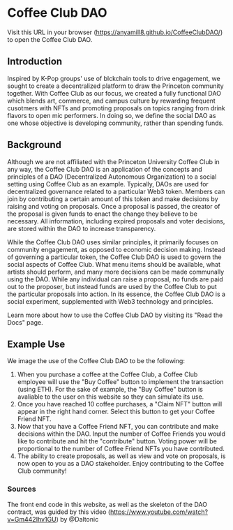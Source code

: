 
# Coffee Club DAO

Visit this URL in your browser (https://anyamill8.github.io/CoffeeClubDAO/) to open the Coffee Club DAO. 

## Introduction
Inspired by K-Pop groups' use of blckchain tools to drive engagement, we sought to create a decentralized platform to draw the Princeton community together. With Coffee Club as our focus, we created a fully functional DAO which blends art, commerce, and campus culture by rewarding frequent cusotmers with NFTs and promoting proposals on topics ranging from drink flavors to open mic performers. In doing so, we define the social DAO as one whose objective is developing community, rather than spending funds. 

## Background
Although we are not affiliated with the Princeton University Coffee Club in any way, the Coffee Club DAO is an application of the concepts and principles of a DAO (Decentralized Autonomous Organization) to a social setting using Coffee Club as an example. Typically, DAOs are used for decentralized governance related to a particular Web3 token. Members can join by contributing a certain amount of this token and make decisions by raising and voting on proposals. Once a proposal is passed, the creator of the proposal is given funds to enact the change they believe to be necessary. All information, including expired proposals and voter decisions, are stored within the DAO to increase transparency. 

While the Coffee Club DAO uses similar principles, it primarily focuses on community engagement, as opposed to economic decision making. Instead of governing a particular token, the Coffee Club DAO is used to govern the social aspects of Coffee Club. What menu items should be available, what artists should perform, and many more decisions can be made communally using the DAO. While any individual can raise a proposal, no funds are paid out to the proposer, but instead funds are used by the Coffee Club to put the particular proposals into action. In its essence, the Coffee Club DAO is a social experiment, supplemented with Web3 technology and principles. 

Learn more about how to use the Coffee Club DAO by visiting its "Read the Docs" page.

## Example Use
We image the use of the Coffee Club DAO to be the following:
1. When you purchase a coffee at the Coffee Club, a Coffee Club employee will use the "Buy Coffee" button to implement the transaction (using ETH). For the sake of example, the "Buy Coffee" button is avaliable to the user on this website so they can simulate its use.
2. Once you have reached 10 coffee purchases, a "Claim NFT" button will appear in the right hand corner. Select this button to get your Coffee Friend NFT.
3. Now that you have a Coffee Friend NFT, you can contribute and make decisions within the DAO. Input the number of Coffee Friends you would like to contribute and hit the "contribute" button. Voting power will be proportional to the number of Coffee Friend NFTs you have contributed.
4. The ability to create proposals, as well as view and vote on proposals, is now open to you as a DAO stakeholder. Enjoy contributing to the Coffee Club community!

### Sources
The front end code in this website, as well as the skeleton of the DAO contract, was guided by this video (https://www.youtube.com/watch?v=Gm442Ihv1GU) by @Daltonic

